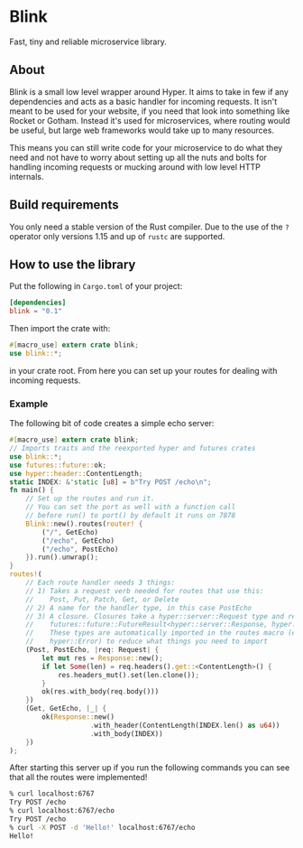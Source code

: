 # Blink 
Fast, tiny and reliable microservice library.

## About
Blink is a small low level wrapper around Hyper. It aims to take in few if any
dependencies and acts as a basic handler for incoming requests. It isn't meant
to be used for your website, if you need that look into something like Rocket or
Gotham. Instead it's used for microservices, where routing would be useful, but
large web frameworks would take up to many resources.

This means you can still write code for your microservice to do what they need
and not have to worry about setting up all the nuts and bolts for handling
incoming requests or mucking around with low level HTTP internals.

## Build requirements

You only need a stable version of the Rust compiler. Due to the use of the `?`
operator only versions 1.15 and up of `rustc` are supported.

## How to use the library

Put the following in `Cargo.toml` of your project:

```toml
[dependencies]
blink = "0.1"
```

Then import the crate with:

```rust
#[macro_use] extern crate blink;
use blink::*;
```

in your crate root. From here you can set up your routes for dealing with
incoming requests.

### Example

The following bit of code creates a simple echo server:

```rust
#[macro_use] extern crate blink;
// Imports traits and the reexported hyper and futures crates
use blink::*;
use futures::future::ok;
use hyper::header::ContentLength;
static INDEX: &'static [u8] = b"Try POST /echo\n";
fn main() {
    // Set up the routes and run it.
    // You can set the port as well with a function call
    // before run() to port() by default it runs on 7878
    Blink::new().routes(router! {
        ("/", GetEcho)
        ("/echo", GetEcho)
        ("/echo", PostEcho)
    }).run().unwrap();
}
routes!(
    // Each route handler needs 3 things:
    // 1) Takes a request verb needed for routes that use this:
    //    Post, Put, Patch, Get, or Delete
    // 2) A name for the handler type, in this case PostEcho
    // 3) A closure. Closures take a hyper::server::Request type and returns a
    //    futures::future::FutureResult<hyper::server::Response, hyper::Error>;
    //    These types are automatically imported in the routes macro (except for
    //    hyper::Error) to reduce what things you need to import
    (Post, PostEcho, |req: Request| {
        let mut res = Response::new();
        if let Some(len) = req.headers().get::<ContentLength>() {
            res.headers_mut().set(len.clone());
        }
        ok(res.with_body(req.body()))
    })
    (Get, GetEcho, |_| {
        ok(Response::new()
                    .with_header(ContentLength(INDEX.len() as u64))
                    .with_body(INDEX))
    })
);
```

After starting this server up if you run the following commands you can
see that all the routes were implemented!

```bash
% curl localhost:6767
Try POST /echo
% curl localhost:6767/echo
Try POST /echo
% curl -X POST -d 'Hello!' localhost:6767/echo
Hello!
```

